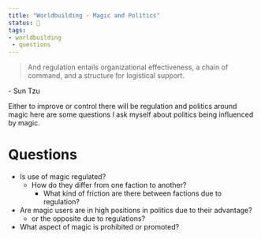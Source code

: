 ```yaml
---
title: "Worldbuilding - Magic and Politics"
status: 🌱
tags:
- worldbuilding
 - questions
---
```

>And regulation entails organizational effectiveness, a chain of command, and a structure for logistical support.
>
\- Sun Tzu

Either to improve or control there will be regulation and politics around magic here are some questions I ask myself about politics being influenced by magic.

# Questions
- Is use of magic regulated?
	- How do they differ from one faction to another?
		- What kind of friction are there between factions due to regulation?
- Are magic users are in high positions in politics due to their advantage?
	- or the opposite due to regulations?
- What aspect of magic is prohibited or promoted?